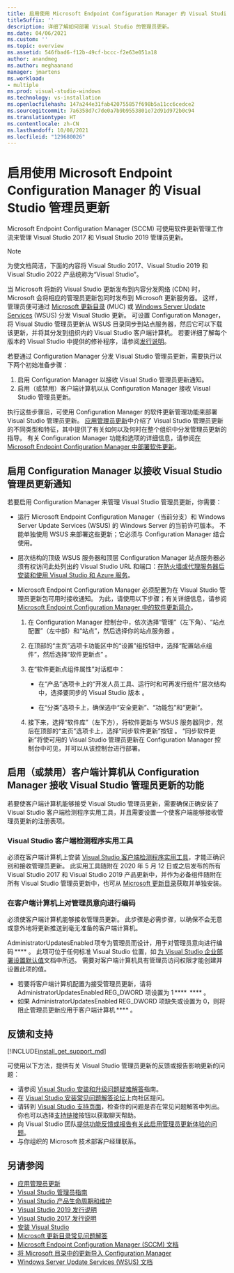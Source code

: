 ```yaml
---
title: 启用使用 Microsoft Endpoint Configuration Manager 的 Visual Studio 管理员更新
titleSuffix: ''
description: 详细了解如何部署 Visual Studio 的管理员更新。
ms.date: 04/06/2021
ms.custom: ''
ms.topic: overview
ms.assetid: 546fbad6-f12b-49cf-bccc-f2e63e051a18
author: anandmeg
ms.author: meghaanand
manager: jmartens
ms.workload:
- multiple
ms.prod: visual-studio-windows
ms.technology: vs-installation
ms.openlocfilehash: 147a244e31fab420755857f698b5a11cc6cedce2
ms.sourcegitcommit: 7a6358d7c7de0a7b9b9553801e72d91d972b0c94
ms.translationtype: HT
ms.contentlocale: zh-CN
ms.lasthandoff: 10/08/2021
ms.locfileid: "129680026"
---
```

# <a name="enabling-administrator-updates-to-visual-studio-with-microsoft-endpoint-configuration-manager"></a>启用使用 Microsoft Endpoint Configuration Manager 的 Visual Studio 管理员更新

Microsoft Endpoint Configuration Manager (SCCM) 可使用软件更新管理工作流来管理 Visual Studio 2017 和 Visual Studio 2019 管理员更新。

> [!NOTE]
> 为使文档简洁，下面的内容将 Visual Studio 2017、Visual Studio 2019 和 Visual Studio 2022 产品统称为“Visual Studio”。

当 Microsoft 将新的 Visual Studio 更新发布到内容分发网络 (CDN) 时，Microsoft 会将相应的管理员更新包同时发布到 Microsoft 更新服务器。 这样，管理员便可通过 [Microsoft 更新目录](https://www.catalog.update.microsoft.com/Home.aspx) (MUC) 或 [Windows Server Update Services](/windows-server/administration/windows-server-update-services/get-started/windows-server-update-services-wsus) (WSUS) 分发 Visual Studio 更新。 可设置 Configuration Manager，将 Visual Studio 管理员更新从 WSUS 目录同步到站点服务器，然后它可以下载该更新，并将其分发到组织内的 Visual Studio 客户端计算机。 若要详细了解每个版本的 Visual Studio 中提供的修补程序，请参阅[发行说明](/visualstudio/releases/2019/release-notes)。

若要通过 Configuration Manager 分发 Visual Studio 管理员更新，需要执行以下两个初始准备步骤：
1. 启用 Configuration Manager 以接收 Visual Studio 管理员更新通知。 
2. 启用（或禁用）客户端计算机以从 Configuration Manager 接收 Visual Studio 管理员更新。

执行这些步骤后，可使用 Configuration Manager 的软件更新管理功能来部署 Visual Studio 管理员更新。 [应用管理员更新](../install/applying-administrator-updates.md)中介绍了 Visual Studio 管理员更新的不同类型和特征，其中提供了有关如何以及何时在整个组织中分发管理员更新的指导。 有关 Configuration Manager 功能和选项的详细信息，请参阅[在 Microsoft Endpoint Configuration Manager 中部署软件更新](/mem/configmgr/sum/deploy-use/deploy-software-updates)。

## <a name="enable-configuration-manager-to-receive-visual-studio-administrator-update-notifications"></a>启用 Configuration Manager 以接收 Visual Studio 管理员更新通知

若要启用 Configuration Manager 来管理 Visual Studio 管理员更新，你需要：

* 运行 Microsoft Endpoint Configuration Manager（当前分支）和 Windows Server Update Services (WSUS) 的 Windows Server 的当前许可版本。 不能单独使用 WSUS 来部署这些更新；它必须与 Configuration Manager 结合使用。

* 层次结构的顶级 WSUS 服务器和顶层 Configuration Manager 站点服务器必须有权访问此处列出的 Visual Studio URL 和端口：[在防火墙或代理服务器后安装和使用 Visual Studio 和 Azure 服务](../install/install-and-use-visual-studio-behind-a-firewall-or-proxy-server.md)。  

* Microsoft Endpoint Configuration Manager 必须配置为在 Visual Studio 管理员更新包可用时接收通知。  为此，请使用以下步骤；有关详细信息，请参阅 [ Microsoft Endpoint Configuration Manager 中的软件更新简介](/mem/configmgr/sum/understand/software-updates-introduction)。

  1. 在 Configuration Manager 控制台中，依次选择“管理”（左下角）、“站点配置”（左中部）和“站点”，然后选择你的站点服务器  。

  2. 在顶部的“主页”选项卡功能区中的“设置”组按钮中，选择“配置站点组件”，然后选择“软件更新点”   。

  3. 在“软件更新点组件属性”对话框中：

        * 在“产品”选项卡上的“开发人员工具、运行时和可再发行组件”层次结构中，选择要同步的 Visual Studio 版本 。

        * 在“分类”选项卡上，确保选中“安全更新”、“功能包”和“更新”。

  4. 接下来，选择“软件库”（左下方），将软件更新与 WSUS 服务器同步，然后在顶部的“主页”选项卡上，选择“同步软件更新”按钮  。 “同步软件更新”将使可用的 Visual Studio 管理员更新在 Configuration Manager 控制台中可见，并可以从该控制台进行部署。

## <a name="enable-or-disable-client-machines-ability-to-receive-visual-studio-administrator-updates-from-configuration-manager"></a>启用（或禁用）客户端计算机从 Configuration Manager 接收 Visual Studio 管理员更新的功能

若要使客户端计算机能够接受 Visual Studio 管理员更新，需要确保正确安装了 Visual Studio 客户端检测程序实用工具，并且需要设置一个使客户端能够接收管理员更新的注册表项。  

### <a name="visual-studio-client-detector-utility"></a>Visual Studio 客户端检测程序实用工具

必须在客户端计算机上安装 [Visual Studio 客户端检测程序实用工具](https://support.microsoft.com/help/5001148)，才能正确识别和接收管理员更新。 此实用工具随附在 2020 年 5 月 12 日或之后发布的所有 Visual Studio 2017 和 Visual Studio 2019 产品更新中，并作为必备组件随附在所有 Visual Studio 管理员更新中，也可从 [Microsoft 更新目录](https://catalog.update.microsoft.com)获取并单独安装。

### <a name="encoding-administrator-intent-on-the-client-machines"></a>在客户端计算机上对管理员意向进行编码

必须使客户端计算机能够接收管理员更新。 此步骤是必需步骤，以确保不会无意或意外地将更新推送到毫无准备的客户端计算机。

AdministratorUpdatesEnabled 项专为管理员而设计，用于对管理员意向进行编码 **** 。 此项可位于任何标准 Visual Studio 位置，如 [为 Visual Studio 企业部署设置默认值](/visualstudio/install/set-defaults-for-enterprise-deployments)文档中所述。 需要对客户端计算机具有管理员访问权限才能创建并设置此项的值。

* 若要将客户端计算机配置为接受管理员更新，请将 AdministratorUpdatesEnabled REG_DWORD 项设置为 1 ****  **** 。
* 如果 AdministratorUpdatesEnabled REG_DWORD 项缺失或设置为 0，则将阻止管理员更新应用于客户端计算机 **** 。

## <a name="feedback-and-support"></a>反馈和支持

[!INCLUDE[install_get_support_md](includes/install_get_support_md.md)]

可使用以下方法，提供有关 Visual Studio 管理员更新的反馈或报告影响更新的问题：

* 请参阅 [Visual Studio 安装和升级问题疑难解答](../install/troubleshooting-installation-issues.md)指南。
* 在 [Visual Studio 安装常见问题解答论坛](/answers/topics/vs-setup.html)上向社区提问。
* 请转到 [Visual Studio 支持页面](https://visualstudio.microsoft.com/vs/support/)，检查你的问题是否在常见问题解答中列出。  你也可以选择[支持链接](https://visualstudio.microsoft.com/vs/support/#talktous)按钮以获取聊天帮助。
* 向 Visual Studio 团队[提供功能反馈或报告有关此启用管理员更新体验的问题](https://aka.ms/vs/wsus/feedback)。
* 与你组织的 Microsoft 技术部客户经理联系。

## <a name="see-also"></a>另请参阅

* [应用管理员更新](../install/applying-administrator-updates.md)
* [Visual Studio 管理员指南](../install/visual-studio-administrator-guide.md)
* [Visual Studio 产品生命周期和维护](/visualstudio/productinfo/vs-servicing-vs)
* [Visual Studio 2019 发行说明](/visualstudio/releases/2019/release-notes)
* [Visual Studio 2017 发行说明](/visualstudio/releasenotes/vs2017-relnotes)
* [安装 Visual Studio](../install/install-visual-studio.md)
* [Microsoft 更新目录常见问题解答](https://www.catalog.update.microsoft.com/faq.aspx)
* [Microsoft Endpoint Configuration Manager (SCCM) 文档](/mem/configmgr)
* [将 Microsoft 目录中的更新导入 Configuration Manager](/mem/configmgr/sum/get-started/synchronize-software-updates#import-updates-from-the-microsoft-update-catalog)
* [Windows Server Update Services (WSUS) 文档](/windows-server/administration/windows-server-update-services/get-started/windows-server-update-services-wsus)
